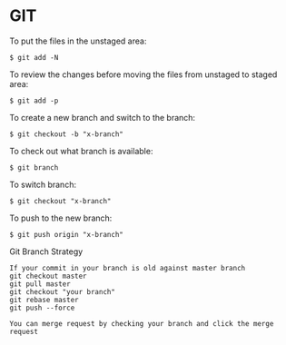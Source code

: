 # GIT

To put the files in the unstaged area:

```
$ git add -N
```

To review the changes before moving the files from unstaged to staged area:

```
$ git add -p
```

To create a new branch and switch to the branch:

```
$ git checkout -b "x-branch"
```

To check out what branch is available:

```
$ git branch
```

To switch branch:

```
$ git checkout "x-branch"
```

To push to the new branch:

```
$ git push origin "x-branch"
```

Git Branch Strategy

```text
If your commit in your branch is old against master branch
git checkout master
git pull master
git checkout "your branch"
git rebase master
git push --force 

You can merge request by checking your branch and click the merge request
```


